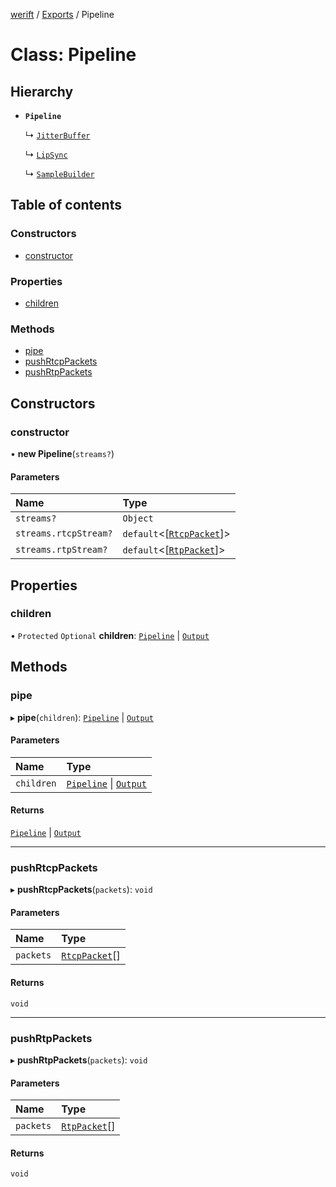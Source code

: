 [werift](../README.md) / [Exports](../modules.md) / Pipeline

# Class: Pipeline

## Hierarchy

- **`Pipeline`**

  ↳ [`JitterBuffer`](JitterBuffer.md)

  ↳ [`LipSync`](LipSync.md)

  ↳ [`SampleBuilder`](SampleBuilder.md)

## Table of contents

### Constructors

- [constructor](Pipeline.md#constructor)

### Properties

- [children](Pipeline.md#children)

### Methods

- [pipe](Pipeline.md#pipe)
- [pushRtcpPackets](Pipeline.md#pushrtcppackets)
- [pushRtpPackets](Pipeline.md#pushrtppackets)

## Constructors

### constructor

• **new Pipeline**(`streams?`)

#### Parameters

| Name | Type |
| :------ | :------ |
| `streams?` | `Object` |
| `streams.rtcpStream?` | `default`<[[`RtcpPacket`](../modules.md#rtcppacket)]\> |
| `streams.rtpStream?` | `default`<[[`RtpPacket`](RtpPacket.md)]\> |

## Properties

### children

• `Protected` `Optional` **children**: [`Pipeline`](Pipeline.md) \| [`Output`](Output.md)

## Methods

### pipe

▸ **pipe**(`children`): [`Pipeline`](Pipeline.md) \| [`Output`](Output.md)

#### Parameters

| Name | Type |
| :------ | :------ |
| `children` | [`Pipeline`](Pipeline.md) \| [`Output`](Output.md) |

#### Returns

[`Pipeline`](Pipeline.md) \| [`Output`](Output.md)

___

### pushRtcpPackets

▸ **pushRtcpPackets**(`packets`): `void`

#### Parameters

| Name | Type |
| :------ | :------ |
| `packets` | [`RtcpPacket`](../modules.md#rtcppacket)[] |

#### Returns

`void`

___

### pushRtpPackets

▸ **pushRtpPackets**(`packets`): `void`

#### Parameters

| Name | Type |
| :------ | :------ |
| `packets` | [`RtpPacket`](RtpPacket.md)[] |

#### Returns

`void`
